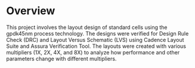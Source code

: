 # Overview
This project involves the layout design of standard cells using the gpdk45nm process technology. The designs were verified for Design Rule Check (DRC) and Layout Versus Schematic (LVS) using Cadence Layout Suite and Assura Verification Tool. The layouts were created with various multipliers (1X, 2X, 4X, and 8X) to analyze how performance and other parameters change with different multipliers.
